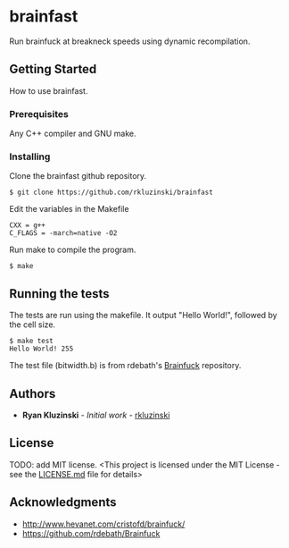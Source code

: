# brainfast

Run brainfuck at breakneck speeds using dynamic recompilation.

## Getting Started

How to use brainfast.

### Prerequisites

Any C++ compiler and GNU make.

### Installing

Clone the brainfast github repository.

```
$ git clone https://github.com/rkluzinski/brainfast
```

Edit the variables in the Makefile

```
CXX = g++
C_FLAGS = -march=native -O2
```

Run make to compile the program.

```
$ make
```

## Running the tests

The tests are run using the makefile. It output "Hello World!", followed by the cell size.

```
$ make test
Hello World! 255
```

The test file (bitwidth.b) is from rdebath's [Brainfuck](https://github.com/rdebath/Brainfuck) repository.

## Authors

* **Ryan Kluzinski** - *Initial work* - [rkluzinski](https://github.com/rkluzinski)

## License

TODO: add MIT license.
<This project is licensed under the MIT License - see the [LICENSE.md](LICENSE.md) file for details>

## Acknowledgments

* http://www.hevanet.com/cristofd/brainfuck/
* https://github.com/rdebath/Brainfuck


